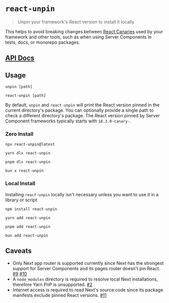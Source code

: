 # `react-unpin`

> Unpin your framework's React version to install it locally

This helps to avoid breaking changes between [React Canaries](https://react.dev/community/versioning-policy#canary-channel) used by your framework and other tools, such as when using Server Components in tests, docs, or monorepo packages.

## [API Docs](https://tsdocs.dev/docs/react-unpin)

## Usage

```
unpin [path]
```

```
react-unpin [path]
```

By default, `unpin` and `react-unpin` will print the React version pinned in the current directory's package. You can optionally provide a single path to check a different directory's package. The React version pinned by Server Component frameworks typically starts with `18.3.0-canary-`.

### Zero Install

```
npx react-unpin@latest
```

```
yarn dlx react-unpin
```

```
pnpm dlx react-unpin
```

```
bun x react-unpin
```

### Local Install

Installing `react-unpin` locally isn't necessary unless you want to use it in a library or script.

```
npm install react-unpin
```

```
yarn add react-unpin
```

```
pnpm add react-unpin
```

```
bun add react-unpin
```

## Caveats

- Only Next app router is supported currently since Next has the strongest support for Server Components and its pages router doesn't pin React. [#9](https://github.com/nickmccurdy/react-unpin/issues/9) [#10](https://github.com/nickmccurdy/react-unpin/issues/10)
- A `node_modules` directory is required to resolve local Next installations, therefore Yarn PnP is unsupported. [#2](https://github.com/nickmccurdy/react-unpin/issues/2)
- Internet access is required to read Next's source code since its package manifests exclude pinned React versions. [#11](https://github.com/nickmccurdy/react-unpin/issues/11)

